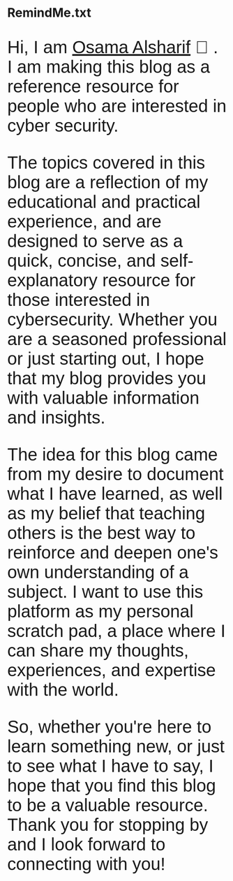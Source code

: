 # RemindMe.txt

<link rel="preconnect" href="https://fonts.googleapis.com">
<link rel="preconnect" href="https://fonts.gstatic.com" crossorigin>
<link href="https://fonts.googleapis.com/css2?family=Comfortaa:wght@300&family=Cuprum&display=swap" rel="stylesheet"> 

<style>

p {
    font-family: 'Comfortaa', cursive;
    font-family: 'Cuprum', sans-serif;
    font-size: 40px;
}

span {
  markdown : "1"
}

</style>



Hi, I am <span> [Osama Alsharif](https://www.linkedin.com/in/osama-alsharif-21153716a) </span> :wave: . I am making this blog as a reference resource for people who are interested in cyber security.


The topics covered in this blog are a reflection of my educational and practical experience, and are designed to serve as a quick, concise, and self-explanatory resource for those interested in cybersecurity. Whether you are a seasoned professional or just starting out, I hope that my blog provides you with valuable information and insights.


The idea for this blog came from my desire to document what I have learned, as well as my belief that teaching others is the best way to reinforce and deepen one's own understanding of a subject. I want to use this platform as my personal scratch pad, a place where I can share my thoughts, experiences, and expertise with the world.

So, whether you're here to learn something new, or just to see what I have to say, I hope that you find this blog to be a valuable resource. Thank you for stopping by and I look forward to connecting with you!
